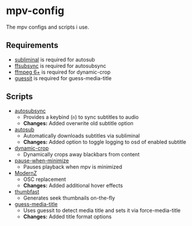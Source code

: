 # mpv-config

The mpv configs and scripts i use.

## Requirements

- [subliminal](https://github.com/Diaoul/subliminal) is required for autosub
- [ffsubsync](https://github.com/smacke/ffsubsync) is required for autosubsync
- [ffmpeg 6+](https://ffmpeg.org/) is required for dynamic-crop
- [guessit](https://github.com/guessit-io/guessit) is required for guess-media-title

## Scripts

- [autosubsync](https://github.com/joaquintorres/autosubsync-mpv)
  - Provides a keybind (`n`) to sync subtitles to audio
  - **Changes:** Added overwrite old subtitle option
- [autosub](https://github.com/davidde/mpv-autosub)
  - Automatically downloads subtitles via subliminal
  - **Changes:** Added option to toggle logging to osd of enabled subtitle
- [dynamic-crop](https://github.com/Ashyni/mpv-scripts)
  - Dynamically crops away blackbars from content
- [pause-when-minimize](https://github.com/mpv-player/mpv/blob/master/TOOLS/lua/pause-when-minimize.lua)
  - Pauses playback when mpv is minimized
- [ModernZ](https://github.com/Samillion/ModernZ)
  - OSC replacement
  - **Changes:** Added additional hover effects
- [thumbfast](https://github.com/po5/thumbfast)
  - Generates seek thumbnails on-the-fly
- [guess-media-title](https://github.com/zenwarr/mpv-config/blob/master/scripts/guess-media-title.lua)
  - Uses guessit to detect media title and sets it via force-media-title
  - **Changes:** Added title format options
